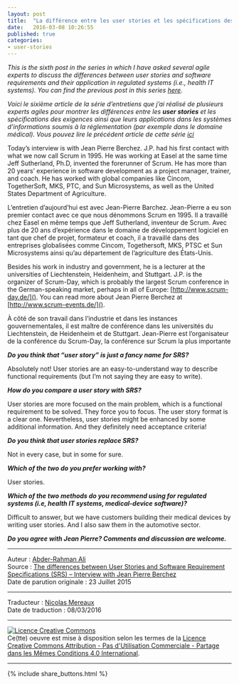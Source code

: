 ```yaml
---
layout: post
title:  "La différence entre les user stories et les spécifications des exigences - Entretien avec Jean-Pierre Berchez"
date:   2016-03-08 10:26:55
published: true
categories: 
- user-stories
---
```


_This is the sixth post in the series in which I have asked several agile experts to discuss the differences between user stories and software requirements and their application in regulated systems (i.e., health IT systems). You can find the previous post in this series [here](https://www.healthcareguys.com/?p=29763)._

_Voici le sixième article de la série d’entretiens que j’ai réalisé de plusieurs experts agiles pour montrer les différences entre les **user stories** et les spécifications des exigences ainsi que leurs applications dans les systèmes d’informations soumis à la réglementation (par exemple  dans le domaine médical). Vous pouvez lire le précédent article de cette série [ici](http://www.les-traducteurs-agiles.org/user-stories/2016/03/05/differences-entre-les-user-stories-et-les-specifications-des-exigences-par-alistair-cockburn.html)_

Today’s interview is with Jean Pierre Berchez. J.P. had his first contact with what we now call Scrum in 1995. He was working at Easel at the same time Jeff Sutherland, Ph.D, invented the forerunner of Scrum. He has more than 20 years’ experience in software development as a project manager, trainer, and coach. He has worked with global companies like Cincom, TogetherSoft, MKS, PTC, and Sun Microsystems, as well as the United States Department of Agriculture.

L’entretien d’aujourd’hui est avec Jean-Pierre Barchez. Jean-Pierre a eu son premier contact avec ce que nous dénommons Scrum en 1995. Il a travaillé chez Easel en même temps que Jeff Sutherland, inventeur de Scrum. Avec plus de 20 ans d’expérience dans le domaine de développement logiciel en tant que chef de projet, formateur et coach, il a travaillé dans des entreprises globalisées comme Cincom, Togethersoft, MKS, PTSC et Sun Microsystems ainsi qu’au département de l’agriculture des États-Unis.

Besides his work in industry and government, he is a lecturer at the universities of Liechtenstein, Heidenheim, and Stuttgart. J.P. is the organizer of Scrum-Day, which is probably the largest Scrum conference in the German-speaking market, perhaps in all of Europe: [http://www.scrum-day.de/]().  You can read more about Jean Pierre Berchez at [http://www.scrum-events.de/]().

À côté de son travail dans l’industrie et dans les instances gouvernementales, il est maître de conférence dans les universités du Liechtenstein, de Heidenheim et de Stuttgart. Jean-Pierre est l’organisateur de la conférence du Scrum-Day, la conférence sur Scrum la plus importante 

_**Do you think that “user story” is just a fancy name for SRS?**_

Absolutely not! User stories are an easy-to-understand way to describe functional requirements (but I’m not saying they are easy to write).

_**How do you compare a user story with SRS?**_

User stories are more focused on the main problem, which is a functional requirement to be solved. They force you to focus. The user story format is a clear one. Nevertheless, user stories might be enhanced by some additional information. And they definitely need acceptance criteria!

_**Do you think that user stories replace SRS?**_

Not in every case, but in some for sure.

_**Which of the two do you prefer working with?**_

User stories.

_**Which of the two methods do you recommend using for regulated systems (i.e, health IT systems, medical-device software)?**_

Difficult to answer, but we have customers building their medical devices by writing user stories. And I also saw them in the automotive sector.

_**Do you agree with Jean Pierre? Comments and discussion are welcome.**_

---  
Auteur : [Abder-Rahman Ali](https://twitter.com/abderhasan)  
Source : [The differences between User Stories and Software Requirement Specifications (SRS) – Interview with Jean Pierre Berchez](https://www.healthcareguys.com/2015/07/18/the-differences-between-user-stories-and-software-requirement-specifications-srs-interview-with-jean-pierre-berchez/)  
Date de parution originale : 23 Juillet 2015  

---
Traducteur : [Nicolas Mereaux](http://www.les-traducteurs-agiles.org/traducteurs/)  
Date de traduction : 08/03/2016  

---

<a rel="license" href="http://creativecommons.org/licenses/by-nc-sa/4.0/"><img alt="Licence Creative Commons" style="border-width:0" src="http://i.creativecommons.org/l/by-nc-sa/4.0/88x31.png" /></a><br />Ce(tte) oeuvre est mise à disposition selon les termes de la <a rel="license" href="http://creativecommons.org/licenses/by-nc-sa/4.0/">Licence Creative Commons Attribution - Pas d'Utilisation Commerciale - Partage dans les Mêmes Conditions 4.0 International</a>.

---

{% include share_buttons.html %}

